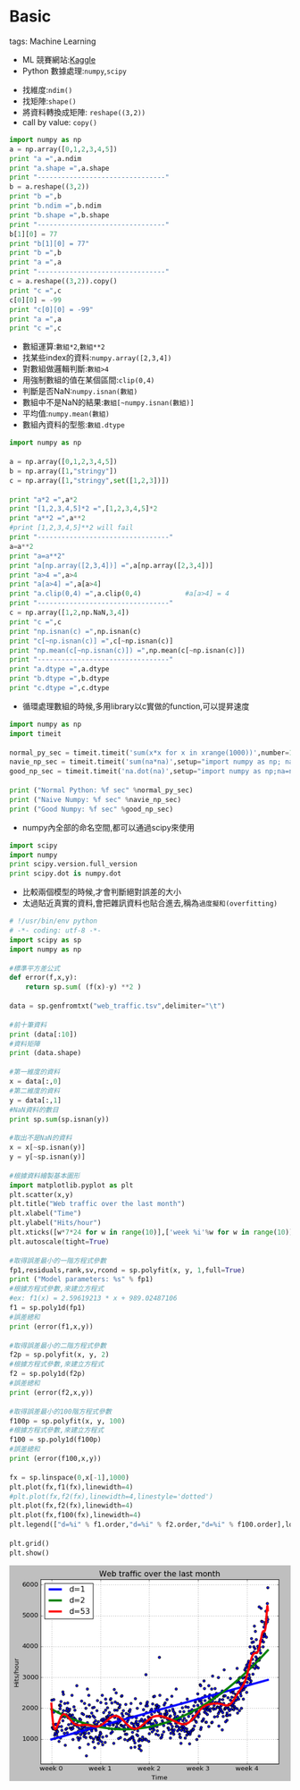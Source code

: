 # Basic

tags: Machine Learning

<!--sec data-title="Introduction" data-id="1" data-nopdf="true" data-collapse=false ces-->

- ML 競賽網站:[Kaggle](https://www.kaggle.com)
- Python 數據處理:`numpy`,`scipy`

<!--endsec-->

<!--sec data-title="Numpy數組函數" data-id="2" data-nopdf="true" data-collapse=false ces-->

- 找維度:`ndim()`
- 找矩陣:`shape()`
- 將資料轉換成矩陣: `reshape((3,2))`
- call by value: `copy()`

``` python
import numpy as np
a = np.array([0,1,2,3,4,5])
print "a =",a.ndim
print "a.shape =",a.shape
print "--------------------------------"
b = a.reshape((3,2))
print "b =",b
print "b.ndim =",b.ndim
print "b.shape =",b.shape
print "--------------------------------"
b[1][0] = 77
print "b[1][0] = 77"
print "b =",b
print "a =",a
print "--------------------------------"
c = a.reshape((3,2)).copy()
print "c =",c
c[0][0] = -99
print "c[0][0] = -99"
print "a =",a
print "c =",c
```

- 數組運算:`數組*2`,`數組**2`
- 找某些index的資料:`numpy.array([2,3,4])`
- 對數組做邏輯判斷:`數組>4`
- 用強制數組的值在某個區間:`clip(0,4)`
- 判斷是否NaN:`numpy.isnan(數組)`
- 數組中不是NaN的結果:`數組[~numpy.isnan(數組)]`
- 平均值:`numpy.mean(數組)`
- 數組內資料的型態:`數組.dtype`

``` python
import numpy as np

a = np.array([0,1,2,3,4,5])
b = np.array([1,"stringy"])
c = np.array([1,"stringy",set([1,2,3])])

print "a*2 =",a*2
print "[1,2,3,4,5]*2 =",[1,2,3,4,5]*2
print "a**2 =",a**2
#print [1,2,3,4,5]**2 will fail
print "---------------------------------"
a=a**2
print "a=a**2"
print "a[np.array([2,3,4])] =",a[np.array([2,3,4])]
print "a>4 =",a>4
print "a[a>4] =",a[a>4]
print "a.clip(0,4) =",a.clip(0,4)           #a[a>4] = 4
print "---------------------------------"
c = np.array([1,2,np.NaN,3,4])
print "c =",c
print "np.isnan(c) =",np.isnan(c)
print "c[~np.isnan(c)] =",c[~np.isnan(c)]
print "np.mean(c[~np.isnan(c)]) =",np.mean(c[~np.isnan(c)])
print "---------------------------------"
print "a.dtype =",a.dtype
print "b.dtype =",b.dtype
print "c.dtype =",c.dtype
```

- 循環處理數組的時候,多用library以c實做的function,可以提昇速度

``` python
import numpy as np
import timeit

normal_py_sec = timeit.timeit('sum(x*x for x in xrange(1000))',number=10000)
navie_np_sec = timeit.timeit('sum(na*na)',setup="import numpy as np; na=np.arange(1000)",number=10000)
good_np_sec = timeit.timeit('na.dot(na)',setup="import numpy as np;na=np.arange(1000)",number=10000)

print ("Normal Python: %f sec" %normal_py_sec)
print ("Naive Numpy: %f sec" %navie_np_sec)
print ("Good Numpy: %f sec" %good_np_sec)
```

<!--endsec-->

<!--sec data-title="Scipy數組運換函數" data-id="3" data-nopdf="true" data-collapse=false ces-->

- numpy內全部的命名空間,都可以通過scipy來使用

``` python
import scipy
import numpy
print scipy.version.full_version
print scipy.dot is numpy.dot
```

<!--endsec-->

<!--sec data-title="基本資料模型" data-id="4" data-nopdf="true" data-collapse=false ces-->

- 比較兩個模型的時候,才會判斷絕對誤差的大小
- 太過貼近真實的資料,會把雜訊資料也貼合進去,稱為`過度擬和(overfitting)`

``` python
# !/usr/bin/env python
# -*- coding: utf-8 -*-
import scipy as sp
import numpy as np

#標準平方差公式
def error(f,x,y):
    return sp.sum( (f(x)-y) **2 )

data = sp.genfromtxt("web_traffic.tsv",delimiter="\t")

#前十筆資料
print (data[:10])
#資料矩陣
print (data.shape)

#第一維度的資料
x = data[:,0]
#第二維度的資料
y = data[:,1]
#NaN資料的數目
print sp.sum(sp.isnan(y))

#取出不是NaN的資料
x = x[~sp.isnan(y)]
y = y[~sp.isnan(y)]

#根據資料繪製基本圖形
import matplotlib.pyplot as plt
plt.scatter(x,y)
plt.title("Web traffic over the last month")
plt.xlabel("Time")
plt.ylabel("Hits/hour")
plt.xticks([w*7*24 for w in range(10)],['week %i'%w for w in range(10)])
plt.autoscale(tight=True)

#取得誤差最小的一階方程式參數
fp1,residuals,rank,sv,rcond = sp.polyfit(x, y, 1,full=True)
print ("Model parameters: %s" % fp1)
#根據方程式參數,來建立方程式
#ex: f1(x) = 2.59619213 * x + 989.02487106
f1 = sp.poly1d(fp1)
#誤差總和
print (error(f1,x,y))

#取得誤差最小的二階方程式參數
f2p = sp.polyfit(x, y, 2)
#根據方程式參數,來建立方程式
f2 = sp.poly1d(f2p)
#誤差總和
print (error(f2,x,y))

#取得誤差最小的100階方程式參數
f100p = sp.polyfit(x, y, 100)
#根據方程式參數,來建立方程式
f100 = sp.poly1d(f100p)
#誤差總和
print (error(f100,x,y))

fx = sp.linspace(0,x[-1],1000)
plt.plot(fx,f1(fx),linewidth=4)
#plt.plot(fx,f2(fx),linewidth=4,linestyle='dotted')
plt.plot(fx,f2(fx),linewidth=4)
plt.plot(fx,f100(fx),linewidth=4)
plt.legend(["d=%i" % f1.order,"d=%i" % f2.order,"d=%i" % f100.order],loc="upper left")

plt.grid()
plt.show()
```

![Result](../images/basic1.png)

<!--endsec-->